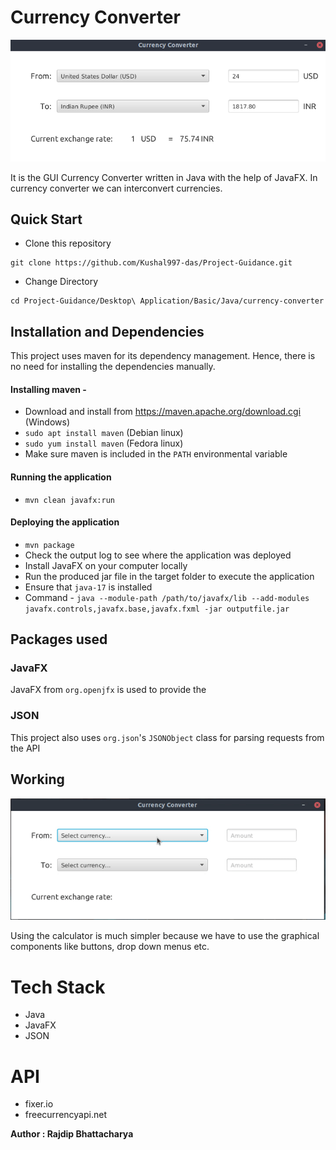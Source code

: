 
# Currency Converter

<p align="center">
<img src="blob/currency-converter-screenshot.png">
</p>

It is the GUI Currency Converter written in Java with the help of JavaFX. In currency converter we can interconvert currencies.

## **Quick Start**
- Clone this repository

``` 
git clone https://github.com/Kushal997-das/Project-Guidance.git
```

- Change Directory

```
cd Project-Guidance/Desktop\ Application/Basic/Java/currency-converter
```
## **Installation and Dependencies**
This project uses maven for its dependency management. Hence, there is no need for installing the dependencies manually.

#### Installing maven -
- Download and install from https://maven.apache.org/download.cgi (Windows)
- `sudo apt install maven` (Debian linux)
- `sudo yum install maven` (Fedora linux)
- Make sure maven is included in the `PATH` environmental variable

#### Running the application 
- `mvn clean javafx:run`

#### Deploying the application
- `mvn package`
- Check the output log to see where the application was deployed
- Install JavaFX on your computer locally
- Run the produced jar file in the target folder to execute the application
- Ensure that `java-17` is installed
- Command - `java --module-path /path/to/javafx/lib --add-modules javafx.controls,javafx.base,javafx.fxml -jar outputfile.jar`

## Packages used

### JavaFX
JavaFX from `org.openjfx` is used to provide the  

### JSON
This project also uses `org.json`'s `JSONObject` class for parsing requests from the API

## Working

<p align="center">
<img src="./blob/currency-converter-demo.gif">
</p>

Using the calculator is much simpler because we have to use the graphical components like buttons, drop down menus etc.

# Tech Stack
- Java
- JavaFX
- JSON

# API
- fixer.io
- freecurrencyapi.net

**Author : Rajdip Bhattacharya**
